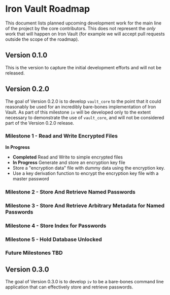 # Iron Vault Roadmap

This document lists planned upcoming development work for the main line of the
project by the core contributors. This does not represent the _only_ work that
will happen on Iron Vault (for example we will accept pull requests outside the
scope of the roadmap).

## Version 0.1.0

This is the version to capture the initial development efforts and will not be released.

## Version 0.2.0

The goal of Version 0.2.0 is to develop `vault_core` to the point that it could
reasonably be used for an incredibly bare-bones implementation of Iron Vault. As
part of this milestone `iv` will be developed only to the extent necessary
to demonstrate the use of `vault_core`, and will not be considered part of the
Version 0.2.0 release.

### Milestone 1 - Read and Write Encrypted Files
**In Progress**
* **Completed** Read and Write to simple encrypted files
* **In Progress** Generate and store an encryption key file
* Store a "encryption data" file with dummy data using the encryption key.
* Use a key derivation function to encrypt the encryption key file with a master password

### Milestone 2 - Store And Retrieve Named Passwords

### Milestone 3 - Store And Retrieve Arbitrary Metadata for Named Passwords

### Milestone 4 - Store Index for Passwords

### Milestone 5 - Hold Database Unlocked

### Future Milestones TBD

## Version 0.3.0

The goal of Version 0.3.0 is to develop `iv` to be a bare-bones command line
application that can effectively store and retrieve passwords.
